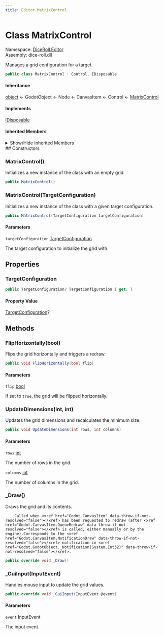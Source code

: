 ```yaml
---
title: Editor.MatrixControl
---
```


# <a id="DiceRoll_Editor_MatrixControl"></a> Class MatrixControl

Namespace: [DiceRoll.Editor](DiceRoll.Editor.md)  
Assembly: dice\-roll.dll  

Manages a grid configuration for a target.

```csharp
public class MatrixControl : Control, IDisposable
```

#### Inheritance

[object](https://learn.microsoft.com/dotnet/api/system.object) ← 
GodotObject ← 
Node ← 
CanvasItem ← 
Control ← 
[MatrixControl](DiceRoll.Editor.MatrixControl.md)

#### Implements

[IDisposable](https://learn.microsoft.com/dotnet/api/system.idisposable)

#### Inherited Members

<details>
<summary>Show/Hide Inherited Members</summary>

Control.NotificationResized,   
Control.NotificationMouseEnter,   
Control.NotificationMouseExit,   
Control.NotificationMouseEnterSelf,   
Control.NotificationMouseExitSelf,   
Control.NotificationFocusEnter,   
Control.NotificationFocusExit,   
Control.NotificationThemeChanged,   
Control.NotificationScrollBegin,   
Control.NotificationScrollEnd,   
Control.NotificationLayoutDirectionChanged,   
Control.\_CanDropData\(Vector2, Variant\),   
Control.\_DropData\(Vector2, Variant\),   
Control.\_GetDragData\(Vector2\),   
Control.\_GetMinimumSize\(\),   
Control.\_GetTooltip\(Vector2\),   
Control.\_GuiInput\(InputEvent\),   
Control.\_HasPoint\(Vector2\),   
Control.\_MakeCustomTooltip\(string\),   
Control.\_StructuredTextParser\(Array, string\),   
Control.AcceptEvent\(\),   
Control.GetMinimumSize\(\),   
Control.GetCombinedMinimumSize\(\),   
Control.SetAnchorsPreset\(Control.LayoutPreset, bool\),   
Control.SetOffsetsPreset\(Control.LayoutPreset, Control.LayoutPresetMode, int\),   
Control.SetAnchorsAndOffsetsPreset\(Control.LayoutPreset, Control.LayoutPresetMode, int\),   
Control.SetAnchor\(Side, float, bool, bool\),   
Control.SetAnchorAndOffset\(Side, float, float, bool\),   
Control.SetBegin\(Vector2\),   
Control.SetEnd\(Vector2\),   
Control.SetPosition\(Vector2, bool\),   
Control.SetSize\(Vector2, bool\),   
Control.ResetSize\(\),   
Control.SetGlobalPosition\(Vector2, bool\),   
Control.GetBegin\(\),   
Control.GetEnd\(\),   
Control.GetParentAreaSize\(\),   
Control.GetScreenPosition\(\),   
Control.GetRect\(\),   
Control.GetGlobalRect\(\),   
Control.HasFocus\(\),   
Control.GrabFocus\(\),   
Control.ReleaseFocus\(\),   
Control.FindPrevValidFocus\(\),   
Control.FindNextValidFocus\(\),   
Control.FindValidFocusNeighbor\(Side\),   
Control.BeginBulkThemeOverride\(\),   
Control.EndBulkThemeOverride\(\),   
Control.AddThemeIconOverride\(StringName, Texture2D\),   
Control.AddThemeStyleboxOverride\(StringName, StyleBox\),   
Control.AddThemeFontOverride\(StringName, Font\),   
Control.AddThemeFontSizeOverride\(StringName, int\),   
Control.AddThemeColorOverride\(StringName, Color\),   
Control.AddThemeConstantOverride\(StringName, int\),   
Control.RemoveThemeIconOverride\(StringName\),   
Control.RemoveThemeStyleboxOverride\(StringName\),   
Control.RemoveThemeFontOverride\(StringName\),   
Control.RemoveThemeFontSizeOverride\(StringName\),   
Control.RemoveThemeColorOverride\(StringName\),   
Control.RemoveThemeConstantOverride\(StringName\),   
Control.GetThemeIcon\(StringName, StringName\),   
Control.GetThemeStylebox\(StringName, StringName\),   
Control.GetThemeFont\(StringName, StringName\),   
Control.GetThemeFontSize\(StringName, StringName\),   
Control.GetThemeColor\(StringName, StringName\),   
Control.GetThemeConstant\(StringName, StringName\),   
Control.HasThemeIconOverride\(StringName\),   
Control.HasThemeStyleboxOverride\(StringName\),   
Control.HasThemeFontOverride\(StringName\),   
Control.HasThemeFontSizeOverride\(StringName\),   
Control.HasThemeColorOverride\(StringName\),   
Control.HasThemeConstantOverride\(StringName\),   
Control.HasThemeIcon\(StringName, StringName\),   
Control.HasThemeStylebox\(StringName, StringName\),   
Control.HasThemeFont\(StringName, StringName\),   
Control.HasThemeFontSize\(StringName, StringName\),   
Control.HasThemeColor\(StringName, StringName\),   
Control.HasThemeConstant\(StringName, StringName\),   
Control.GetThemeDefaultBaseScale\(\),   
Control.GetThemeDefaultFont\(\),   
Control.GetThemeDefaultFontSize\(\),   
Control.GetParentControl\(\),   
Control.GetTooltip\(Vector2?\),   
Control.GetCursorShape\(Vector2?\),   
Control.ForceDrag\(Variant, Control\),   
Control.GrabClickFocus\(\),   
Control.SetDragForwarding\(Callable, Callable, Callable\),   
Control.SetDragPreview\(Control\),   
Control.IsDragSuccessful\(\),   
Control.WarpMouse\(Vector2\),   
Control.UpdateMinimumSize\(\),   
Control.IsLayoutRtl\(\),   
Control.EmitSignalResized\(\),   
Control.EmitSignalGuiInput\(InputEvent\),   
Control.EmitSignalMouseEntered\(\),   
Control.EmitSignalMouseExited\(\),   
Control.EmitSignalFocusEntered\(\),   
Control.EmitSignalFocusExited\(\),   
Control.EmitSignalSizeFlagsChanged\(\),   
Control.EmitSignalMinimumSizeChanged\(\),   
Control.EmitSignalThemeChanged\(\),   
Control.InvokeGodotClassMethod\(in godot\_string\_name, NativeVariantPtrArgs, out godot\_variant\),   
Control.HasGodotClassMethod\(in godot\_string\_name\),   
Control.HasGodotClassSignal\(in godot\_string\_name\),   
Control.ClipContents,   
Control.CustomMinimumSize,   
Control.LayoutDirection,   
Control.AnchorLeft,   
Control.AnchorTop,   
Control.AnchorRight,   
Control.AnchorBottom,   
Control.OffsetLeft,   
Control.OffsetTop,   
Control.OffsetRight,   
Control.OffsetBottom,   
Control.GrowHorizontal,   
Control.GrowVertical,   
Control.Size,   
Control.Position,   
Control.GlobalPosition,   
Control.Rotation,   
Control.RotationDegrees,   
Control.Scale,   
Control.PivotOffset,   
Control.SizeFlagsHorizontal,   
Control.SizeFlagsVertical,   
Control.SizeFlagsStretchRatio,   
Control.LocalizeNumeralSystem,   
Control.AutoTranslate,   
Control.TooltipText,   
Control.TooltipAutoTranslateMode,   
Control.FocusNeighborLeft,   
Control.FocusNeighborTop,   
Control.FocusNeighborRight,   
Control.FocusNeighborBottom,   
Control.FocusNext,   
Control.FocusPrevious,   
Control.FocusMode,   
Control.MouseFilter,   
Control.MouseForcePassScrollEvents,   
Control.MouseDefaultCursorShape,   
Control.ShortcutContext,   
Control.Theme,   
Control.ThemeTypeVariation,   
Control.Resized,   
Control.GuiInput,   
Control.MouseEntered,   
Control.MouseExited,   
Control.FocusEntered,   
Control.FocusExited,   
Control.SizeFlagsChanged,   
Control.MinimumSizeChanged,   
Control.ThemeChanged,   
CanvasItem.NotificationTransformChanged,   
CanvasItem.NotificationLocalTransformChanged,   
CanvasItem.NotificationDraw,   
CanvasItem.NotificationVisibilityChanged,   
CanvasItem.NotificationEnterCanvas,   
CanvasItem.NotificationExitCanvas,   
CanvasItem.NotificationWorld2DChanged,   
CanvasItem.\_Draw\(\),   
CanvasItem.GetCanvasItem\(\),   
CanvasItem.IsVisibleInTree\(\),   
CanvasItem.Show\(\),   
CanvasItem.Hide\(\),   
CanvasItem.QueueRedraw\(\),   
CanvasItem.MoveToFront\(\),   
CanvasItem.DrawLine\(Vector2, Vector2, Color, float, bool\),   
CanvasItem.DrawDashedLine\(Vector2, Vector2, Color, float, float, bool, bool\),   
CanvasItem.DrawPolyline\(Vector2\[\], Color, float, bool\),   
CanvasItem.DrawPolyline\(ReadOnlySpan\<Vector2\>, Color, float, bool\),   
CanvasItem.DrawPolylineColors\(Vector2\[\], Color\[\], float, bool\),   
CanvasItem.DrawPolylineColors\(ReadOnlySpan\<Vector2\>, ReadOnlySpan\<Color\>, float, bool\),   
CanvasItem.DrawArc\(Vector2, float, float, float, int, Color, float, bool\),   
CanvasItem.DrawMultiline\(Vector2\[\], Color, float, bool\),   
CanvasItem.DrawMultiline\(ReadOnlySpan\<Vector2\>, Color, float, bool\),   
CanvasItem.DrawMultilineColors\(Vector2\[\], Color\[\], float, bool\),   
CanvasItem.DrawMultilineColors\(ReadOnlySpan\<Vector2\>, ReadOnlySpan\<Color\>, float, bool\),   
CanvasItem.DrawRect\(Rect2, Color, bool, float, bool\),   
CanvasItem.DrawCircle\(Vector2, float, Color, bool, float, bool\),   
CanvasItem.DrawTexture\(Texture2D, Vector2, Color?\),   
CanvasItem.DrawTextureRect\(Texture2D, Rect2, bool, Color?, bool\),   
CanvasItem.DrawTextureRectRegion\(Texture2D, Rect2, Rect2, Color?, bool, bool\),   
CanvasItem.DrawMsdfTextureRectRegion\(Texture2D, Rect2, Rect2, Color?, double, double, double\),   
CanvasItem.DrawLcdTextureRectRegion\(Texture2D, Rect2, Rect2, Color?\),   
CanvasItem.DrawStyleBox\(StyleBox, Rect2\),   
CanvasItem.DrawPrimitive\(Vector2\[\], Color\[\], Vector2\[\], Texture2D\),   
CanvasItem.DrawPrimitive\(ReadOnlySpan\<Vector2\>, ReadOnlySpan\<Color\>, ReadOnlySpan\<Vector2\>, Texture2D\),   
CanvasItem.DrawPolygon\(Vector2\[\], Color\[\], Vector2\[\], Texture2D\),   
CanvasItem.DrawPolygon\(ReadOnlySpan\<Vector2\>, ReadOnlySpan\<Color\>, ReadOnlySpan\<Vector2\>, Texture2D\),   
CanvasItem.DrawColoredPolygon\(Vector2\[\], Color, Vector2\[\], Texture2D\),   
CanvasItem.DrawColoredPolygon\(ReadOnlySpan\<Vector2\>, Color, ReadOnlySpan\<Vector2\>, Texture2D\),   
CanvasItem.DrawString\(Font, Vector2, string, HorizontalAlignment, float, int, Color?, TextServer.JustificationFlag, TextServer.Direction, TextServer.Orientation\),   
CanvasItem.DrawMultilineString\(Font, Vector2, string, HorizontalAlignment, float, int, int, Color?, TextServer.LineBreakFlag, TextServer.JustificationFlag, TextServer.Direction, TextServer.Orientation\),   
CanvasItem.DrawStringOutline\(Font, Vector2, string, HorizontalAlignment, float, int, int, Color?, TextServer.JustificationFlag, TextServer.Direction, TextServer.Orientation\),   
CanvasItem.DrawMultilineStringOutline\(Font, Vector2, string, HorizontalAlignment, float, int, int, int, Color?, TextServer.LineBreakFlag, TextServer.JustificationFlag, TextServer.Direction, TextServer.Orientation\),   
CanvasItem.DrawChar\(Font, Vector2, string, int, Color?\),   
CanvasItem.DrawCharOutline\(Font, Vector2, string, int, int, Color?\),   
CanvasItem.DrawMesh\(Mesh, Texture2D, Transform2D?, Color?\),   
CanvasItem.DrawMultimesh\(MultiMesh, Texture2D\),   
CanvasItem.DrawSetTransform\(Vector2, float, Vector2?\),   
CanvasItem.DrawSetTransformMatrix\(Transform2D\),   
CanvasItem.DrawAnimationSlice\(double, double, double, double\),   
CanvasItem.DrawEndAnimation\(\),   
CanvasItem.GetTransform\(\),   
CanvasItem.GetGlobalTransform\(\),   
CanvasItem.GetGlobalTransformWithCanvas\(\),   
CanvasItem.GetViewportTransform\(\),   
CanvasItem.GetViewportRect\(\),   
CanvasItem.GetCanvasTransform\(\),   
CanvasItem.GetScreenTransform\(\),   
CanvasItem.GetLocalMousePosition\(\),   
CanvasItem.GetGlobalMousePosition\(\),   
CanvasItem.GetCanvas\(\),   
CanvasItem.GetCanvasLayerNode\(\),   
CanvasItem.GetWorld2D\(\),   
CanvasItem.SetNotifyLocalTransform\(bool\),   
CanvasItem.IsLocalTransformNotificationEnabled\(\),   
CanvasItem.SetNotifyTransform\(bool\),   
CanvasItem.IsTransformNotificationEnabled\(\),   
CanvasItem.ForceUpdateTransform\(\),   
CanvasItem.MakeCanvasPositionLocal\(Vector2\),   
CanvasItem.MakeInputLocal\(InputEvent\),   
CanvasItem.SetVisibilityLayerBit\(uint, bool\),   
CanvasItem.GetVisibilityLayerBit\(uint\),   
CanvasItem.EmitSignalDraw\(\),   
CanvasItem.EmitSignalVisibilityChanged\(\),   
CanvasItem.EmitSignalHidden\(\),   
CanvasItem.EmitSignalItemRectChanged\(\),   
CanvasItem.InvokeGodotClassMethod\(in godot\_string\_name, NativeVariantPtrArgs, out godot\_variant\),   
CanvasItem.HasGodotClassMethod\(in godot\_string\_name\),   
CanvasItem.HasGodotClassSignal\(in godot\_string\_name\),   
CanvasItem.Visible,   
CanvasItem.Modulate,   
CanvasItem.SelfModulate,   
CanvasItem.ShowBehindParent,   
CanvasItem.TopLevel,   
CanvasItem.ClipChildren,   
CanvasItem.LightMask,   
CanvasItem.VisibilityLayer,   
CanvasItem.ZIndex,   
CanvasItem.ZAsRelative,   
CanvasItem.YSortEnabled,   
CanvasItem.TextureFilter,   
CanvasItem.TextureRepeat,   
CanvasItem.Material,   
CanvasItem.UseParentMaterial,   
CanvasItem.Draw,   
CanvasItem.VisibilityChanged,   
CanvasItem.Hidden,   
CanvasItem.ItemRectChanged,   
Node.NotificationEnterTree,   
Node.NotificationExitTree,   
Node.NotificationMovedInParent,   
Node.NotificationReady,   
Node.NotificationPaused,   
Node.NotificationUnpaused,   
Node.NotificationPhysicsProcess,   
Node.NotificationProcess,   
Node.NotificationParented,   
Node.NotificationUnparented,   
Node.NotificationSceneInstantiated,   
Node.NotificationDragBegin,   
Node.NotificationDragEnd,   
Node.NotificationPathRenamed,   
Node.NotificationChildOrderChanged,   
Node.NotificationInternalProcess,   
Node.NotificationInternalPhysicsProcess,   
Node.NotificationPostEnterTree,   
Node.NotificationDisabled,   
Node.NotificationEnabled,   
Node.NotificationResetPhysicsInterpolation,   
Node.NotificationEditorPreSave,   
Node.NotificationEditorPostSave,   
Node.NotificationWMMouseEnter,   
Node.NotificationWMMouseExit,   
Node.NotificationWMWindowFocusIn,   
Node.NotificationWMWindowFocusOut,   
Node.NotificationWMCloseRequest,   
Node.NotificationWMGoBackRequest,   
Node.NotificationWMSizeChanged,   
Node.NotificationWMDpiChange,   
Node.NotificationVpMouseEnter,   
Node.NotificationVpMouseExit,   
Node.NotificationOsMemoryWarning,   
Node.NotificationTranslationChanged,   
Node.NotificationWMAbout,   
Node.NotificationCrash,   
Node.NotificationOsImeUpdate,   
Node.NotificationApplicationResumed,   
Node.NotificationApplicationPaused,   
Node.NotificationApplicationFocusIn,   
Node.NotificationApplicationFocusOut,   
Node.NotificationTextServerChanged,   
Node.GetNode\<T\>\(NodePath\),   
Node.GetNodeOrNull\<T\>\(NodePath\),   
Node.GetChild\<T\>\(int, bool\),   
Node.GetChildOrNull\<T\>\(int, bool\),   
Node.GetOwner\<T\>\(\),   
Node.GetOwnerOrNull\<T\>\(\),   
Node.GetParent\<T\>\(\),   
Node.GetParentOrNull\<T\>\(\),   
Node.\_EnterTree\(\),   
Node.\_ExitTree\(\),   
Node.\_GetConfigurationWarnings\(\),   
Node.\_Input\(InputEvent\),   
Node.\_PhysicsProcess\(double\),   
Node.\_Process\(double\),   
Node.\_Ready\(\),   
Node.\_ShortcutInput\(InputEvent\),   
Node.\_UnhandledInput\(InputEvent\),   
Node.\_UnhandledKeyInput\(InputEvent\),   
Node.PrintOrphanNodes\(\),   
Node.AddSibling\(Node, bool\),   
Node.AddChild\(Node, bool, Node.InternalMode\),   
Node.RemoveChild\(Node\),   
Node.Reparent\(Node, bool\),   
Node.GetChildCount\(bool\),   
Node.GetChildren\(bool\),   
Node.GetChild\(int, bool\),   
Node.HasNode\(NodePath\),   
Node.GetNode\(NodePath\),   
Node.GetNodeOrNull\(NodePath\),   
Node.GetParent\(\),   
Node.FindChild\(string, bool, bool\),   
Node.FindChildren\(string, string, bool, bool\),   
Node.FindParent\(string\),   
Node.HasNodeAndResource\(NodePath\),   
Node.GetNodeAndResource\(NodePath\),   
Node.IsInsideTree\(\),   
Node.IsPartOfEditedScene\(\),   
Node.IsAncestorOf\(Node\),   
Node.IsGreaterThan\(Node\),   
Node.GetPath\(\),   
Node.GetPathTo\(Node, bool\),   
Node.AddToGroup\(StringName, bool\),   
Node.RemoveFromGroup\(StringName\),   
Node.IsInGroup\(StringName\),   
Node.MoveChild\(Node, int\),   
Node.GetGroups\(\),   
Node.GetIndex\(bool\),   
Node.PrintTree\(\),   
Node.PrintTreePretty\(\),   
Node.GetTreeString\(\),   
Node.GetTreeStringPretty\(\),   
Node.PropagateNotification\(int\),   
Node.PropagateCall\(StringName, Array, bool\),   
Node.SetPhysicsProcess\(bool\),   
Node.GetPhysicsProcessDeltaTime\(\),   
Node.IsPhysicsProcessing\(\),   
Node.GetProcessDeltaTime\(\),   
Node.SetProcess\(bool\),   
Node.IsProcessing\(\),   
Node.SetProcessInput\(bool\),   
Node.IsProcessingInput\(\),   
Node.SetProcessShortcutInput\(bool\),   
Node.IsProcessingShortcutInput\(\),   
Node.SetProcessUnhandledInput\(bool\),   
Node.IsProcessingUnhandledInput\(\),   
Node.SetProcessUnhandledKeyInput\(bool\),   
Node.IsProcessingUnhandledKeyInput\(\),   
Node.CanProcess\(\),   
Node.SetDisplayFolded\(bool\),   
Node.IsDisplayedFolded\(\),   
Node.SetProcessInternal\(bool\),   
Node.IsProcessingInternal\(\),   
Node.SetPhysicsProcessInternal\(bool\),   
Node.IsPhysicsProcessingInternal\(\),   
Node.IsPhysicsInterpolated\(\),   
Node.IsPhysicsInterpolatedAndEnabled\(\),   
Node.ResetPhysicsInterpolation\(\),   
Node.SetTranslationDomainInherited\(\),   
Node.GetWindow\(\),   
Node.GetLastExclusiveWindow\(\),   
Node.GetTree\(\),   
Node.CreateTween\(\),   
Node.Duplicate\(int\),   
Node.ReplaceBy\(Node, bool\),   
Node.SetSceneInstanceLoadPlaceholder\(bool\),   
Node.GetSceneInstanceLoadPlaceholder\(\),   
Node.SetEditableInstance\(Node, bool\),   
Node.IsEditableInstance\(Node\),   
Node.GetViewport\(\),   
Node.QueueFree\(\),   
Node.RequestReady\(\),   
Node.IsNodeReady\(\),   
Node.SetMultiplayerAuthority\(int, bool\),   
Node.GetMultiplayerAuthority\(\),   
Node.IsMultiplayerAuthority\(\),   
Node.RpcConfig\(StringName, Variant\),   
Node.GetRpcConfig\(\),   
Node.Atr\(string, StringName\),   
Node.AtrN\(string, StringName, int, StringName\),   
Node.Rpc\(StringName, params Variant\[\]\),   
Node.Rpc\(StringName, ReadOnlySpan\<Variant\>\),   
Node.RpcId\(long, StringName, params Variant\[\]\),   
Node.RpcId\(long, StringName, ReadOnlySpan\<Variant\>\),   
Node.UpdateConfigurationWarnings\(\),   
Node.CallDeferredThreadGroup\(StringName, params Variant\[\]\),   
Node.CallDeferredThreadGroup\(StringName, ReadOnlySpan\<Variant\>\),   
Node.SetDeferredThreadGroup\(StringName, Variant\),   
Node.NotifyDeferredThreadGroup\(int\),   
Node.CallThreadSafe\(StringName, params Variant\[\]\),   
Node.CallThreadSafe\(StringName, ReadOnlySpan\<Variant\>\),   
Node.SetThreadSafe\(StringName, Variant\),   
Node.NotifyThreadSafe\(int\),   
Node.EmitSignalReady\(\),   
Node.EmitSignalRenamed\(\),   
Node.EmitSignalTreeEntered\(\),   
Node.EmitSignalTreeExiting\(\),   
Node.EmitSignalTreeExited\(\),   
Node.EmitSignalChildEnteredTree\(Node\),   
Node.EmitSignalChildExitingTree\(Node\),   
Node.EmitSignalChildOrderChanged\(\),   
Node.EmitSignalReplacingBy\(Node\),   
Node.EmitSignalEditorDescriptionChanged\(Node\),   
Node.EmitSignalEditorStateChanged\(\),   
Node.InvokeGodotClassMethod\(in godot\_string\_name, NativeVariantPtrArgs, out godot\_variant\),   
Node.HasGodotClassMethod\(in godot\_string\_name\),   
Node.HasGodotClassSignal\(in godot\_string\_name\),   
Node.Name,   
Node.UniqueNameInOwner,   
Node.SceneFilePath,   
Node.Owner,   
Node.Multiplayer,   
Node.ProcessMode,   
Node.ProcessPriority,   
Node.ProcessPhysicsPriority,   
Node.ProcessThreadGroup,   
Node.ProcessThreadGroupOrder,   
Node.ProcessThreadMessages,   
Node.PhysicsInterpolationMode,   
Node.AutoTranslateMode,   
Node.EditorDescription,   
Node.Ready,   
Node.Renamed,   
Node.TreeEntered,   
Node.TreeExiting,   
Node.TreeExited,   
Node.ChildEnteredTree,   
Node.ChildExitingTree,   
Node.ChildOrderChanged,   
Node.ReplacingBy,   
Node.EditorDescriptionChanged,   
Node.EditorStateChanged,   
GodotObject.NotificationPostinitialize,   
GodotObject.NotificationPredelete,   
GodotObject.NotificationExtensionReloaded,   
GodotObject.InstanceFromId\(ulong\),   
GodotObject.IsInstanceIdValid\(ulong\),   
GodotObject.IsInstanceValid\(GodotObject?\),   
GodotObject.WeakRef\(GodotObject?\),   
GodotObject.Dispose\(\),   
GodotObject.Dispose\(bool\),   
GodotObject.ToString\(\),   
GodotObject.ToSignal\(GodotObject, StringName\),   
GodotObject.\_Get\(StringName\),   
GodotObject.\_GetPropertyList\(\),   
GodotObject.\_IterGet\(Variant\),   
GodotObject.\_IterInit\(Array\),   
GodotObject.\_IterNext\(Array\),   
GodotObject.\_Notification\(int\),   
GodotObject.\_PropertyCanRevert\(StringName\),   
GodotObject.\_PropertyGetRevert\(StringName\),   
GodotObject.\_Set\(StringName, Variant\),   
GodotObject.\_ValidateProperty\(Dictionary\),   
GodotObject.Free\(\),   
GodotObject.GetClass\(\),   
GodotObject.IsClass\(string\),   
GodotObject.Set\(StringName, Variant\),   
GodotObject.Get\(StringName\),   
GodotObject.SetIndexed\(NodePath, Variant\),   
GodotObject.GetIndexed\(NodePath\),   
GodotObject.GetPropertyList\(\),   
GodotObject.GetMethodList\(\),   
GodotObject.PropertyCanRevert\(StringName\),   
GodotObject.PropertyGetRevert\(StringName\),   
GodotObject.Notification\(int, bool\),   
GodotObject.GetInstanceId\(\),   
GodotObject.SetScript\(Variant\),   
GodotObject.GetScript\(\),   
GodotObject.SetMeta\(StringName, Variant\),   
GodotObject.RemoveMeta\(StringName\),   
GodotObject.GetMeta\(StringName, Variant\),   
GodotObject.HasMeta\(StringName\),   
GodotObject.GetMetaList\(\),   
GodotObject.AddUserSignal\(string, Array\),   
GodotObject.HasUserSignal\(StringName\),   
GodotObject.RemoveUserSignal\(StringName\),   
GodotObject.EmitSignal\(StringName, params Variant\[\]\),   
GodotObject.EmitSignal\(StringName, ReadOnlySpan\<Variant\>\),   
GodotObject.Call\(StringName, params Variant\[\]\),   
GodotObject.Call\(StringName, ReadOnlySpan\<Variant\>\),   
GodotObject.CallDeferred\(StringName, params Variant\[\]\),   
GodotObject.CallDeferred\(StringName, ReadOnlySpan\<Variant\>\),   
GodotObject.SetDeferred\(StringName, Variant\),   
GodotObject.Callv\(StringName, Array\),   
GodotObject.HasMethod\(StringName\),   
GodotObject.GetMethodArgumentCount\(StringName\),   
GodotObject.HasSignal\(StringName\),   
GodotObject.GetSignalList\(\),   
GodotObject.GetSignalConnectionList\(StringName\),   
GodotObject.GetIncomingConnections\(\),   
GodotObject.Connect\(StringName, Callable, uint\),   
GodotObject.Disconnect\(StringName, Callable\),   
GodotObject.IsConnected\(StringName, Callable\),   
GodotObject.HasConnections\(StringName\),   
GodotObject.SetBlockSignals\(bool\),   
GodotObject.IsBlockingSignals\(\),   
GodotObject.NotifyPropertyListChanged\(\),   
GodotObject.SetMessageTranslation\(bool\),   
GodotObject.CanTranslateMessages\(\),   
GodotObject.Tr\(StringName, StringName\),   
GodotObject.TrN\(StringName, StringName, int, StringName\),   
GodotObject.GetTranslationDomain\(\),   
GodotObject.SetTranslationDomain\(StringName\),   
GodotObject.IsQueuedForDeletion\(\),   
GodotObject.CancelFree\(\),   
GodotObject.EmitSignalScriptChanged\(\),   
GodotObject.EmitSignalPropertyListChanged\(\),   
GodotObject.InvokeGodotClassMethod\(in godot\_string\_name, NativeVariantPtrArgs, out godot\_variant\),   
GodotObject.HasGodotClassMethod\(in godot\_string\_name\),   
GodotObject.HasGodotClassSignal\(in godot\_string\_name\),   
GodotObject.NativeInstance,   
GodotObject.ScriptChanged,   
GodotObject.PropertyListChanged,   
[object.Equals\(object?\)](https://learn.microsoft.com/dotnet/api/system.object.equals\#system\-object\-equals\(system\-object\)),   
[object.Equals\(object?, object?\)](https://learn.microsoft.com/dotnet/api/system.object.equals\#system\-object\-equals\(system\-object\-system\-object\)),   
[object.GetHashCode\(\)](https://learn.microsoft.com/dotnet/api/system.object.gethashcode),   
[object.GetType\(\)](https://learn.microsoft.com/dotnet/api/system.object.gettype),   
[object.MemberwiseClone\(\)](https://learn.microsoft.com/dotnet/api/system.object.memberwiseclone),   
[object.ReferenceEquals\(object?, object?\)](https://learn.microsoft.com/dotnet/api/system.object.referenceequals),   
[object.ToString\(\)](https://learn.microsoft.com/dotnet/api/system.object.tostring)

</details>
## Constructors

### <a id="DiceRoll_Editor_MatrixControl__ctor"></a> MatrixControl\(\)

Initializes a new instance of the <xref href="DiceRoll.Editor.MatrixControl" data-throw-if-not-resolved="false"></xref> class with an empty grid.

```csharp
public MatrixControl()
```

### <a id="DiceRoll_Editor_MatrixControl__ctor_DiceRoll_Models_Actions_Target_TargetConfiguration_"></a> MatrixControl\(TargetConfiguration\)

Initializes a new instance of the <xref href="DiceRoll.Editor.MatrixControl" data-throw-if-not-resolved="false"></xref> class with a given target configuration.

```csharp
public MatrixControl(TargetConfiguration targetConfiguration)
```

#### Parameters

`targetConfiguration` [TargetConfiguration](DiceRoll.Models.Actions.Target.TargetConfiguration.md)

The target configuration to initialize the grid with.

## Properties

### <a id="DiceRoll_Editor_MatrixControl_TargetConfiguration"></a> TargetConfiguration

```csharp
public TargetConfiguration? TargetConfiguration { get; }
```

#### Property Value

 [TargetConfiguration](DiceRoll.Models.Actions.Target.TargetConfiguration.md)?

## Methods

### <a id="DiceRoll_Editor_MatrixControl_FlipHorizontally_System_Boolean_"></a> FlipHorizontally\(bool\)

Flips the grid horizontally and triggers a redraw.

```csharp
public void FlipHorizontally(bool flip)
```

#### Parameters

`flip` [bool](https://learn.microsoft.com/dotnet/api/system.boolean)

If set to <code>true</code>, the grid will be flipped horizontally.

### <a id="DiceRoll_Editor_MatrixControl_UpdateDimensions_System_Int32_System_Int32_"></a> UpdateDimensions\(int, int\)

Updates the grid dimensions and recalculates the minimum size.

```csharp
public void UpdateDimensions(int rows, int columns)
```

#### Parameters

`rows` [int](https://learn.microsoft.com/dotnet/api/system.int32)

The number of rows in the grid.

`columns` [int](https://learn.microsoft.com/dotnet/api/system.int32)

The number of columns in the grid.

### <a id="DiceRoll_Editor_MatrixControl__Draw"></a> \_Draw\(\)

Draws the grid and its contents.

        Called when <xref href="Godot.CanvasItem" data-throw-if-not-resolved="false"></xref> has been requested to redraw (after <xref href="Godot.CanvasItem.QueueRedraw" data-throw-if-not-resolved="false"></xref> is called, either manually or by the engine).Corresponds to the <xref href="Godot.CanvasItem.NotificationDraw" data-throw-if-not-resolved="false"></xref> notification in <xref href="Godot.GodotObject._Notification(System.Int32)" data-throw-if-not-resolved="false"></xref>.

```csharp
public override void _Draw()
```

### <a id="DiceRoll_Editor_MatrixControl__GuiInput_Godot_InputEvent_"></a> \_GuiInput\(InputEvent\)

Handles mouse input to update the grid values.

```csharp
public override void _GuiInput(InputEvent @event)
```

#### Parameters

`event` InputEvent

The input event.

